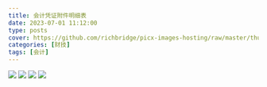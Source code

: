 ```yaml
---
title: 会计凭证附件明细表
date: 2023-07-01 11:12:00
type: posts
cover: https://github.com/richbridge/picx-images-hosting/raw/master/thumbnail/财技.jpg
categories: [财技]
tags: [会计]
---
```


![](https://mmbiz.qpic.cn/sz_mmbiz_jpg/iaOa0bssKstTWkjFVOVLTBNVMHUMPmPKfHIYAUialjZicHRcheRV8NQwSpEtic7WqEg0a1RheYv1Swp3SyjlTXbHyg/640?wx_fmt=jpeg&wxfrom=5&wx_lazy=1&wx_co=1)
![](https://mmbiz.qpic.cn/sz_mmbiz_jpg/iaOa0bssKstTWkjFVOVLTBNVMHUMPmPKftotHu0M9U47jwPQkX56OLJcS6QRdGhGCmqbyBWxRECwia31a495NWMg/640?wx_fmt=jpeg&wxfrom=5&wx_lazy=1&wx_co=1)
![](https://mmbiz.qpic.cn/sz_mmbiz_jpg/iaOa0bssKstTWkjFVOVLTBNVMHUMPmPKfhc3ia4z7wFrJbKa1ibLiaKnULhNj25KBjD9iccibDb0QVgoZOTbv4b12aEg/640?wx_fmt=jpeg&wxfrom=5&wx_lazy=1&wx_co=1)
![](https://mmbiz.qpic.cn/sz_mmbiz_jpg/iaOa0bssKstTWkjFVOVLTBNVMHUMPmPKfyiaBAg4bvVzVMmlDgcnl9mcWF0CRT1ic2Ufy0Pz0Bsox7MmqWU5ibMiaaw/640?wx_fmt=jpeg&wxfrom=5&wx_lazy=1&wx_co=1)
